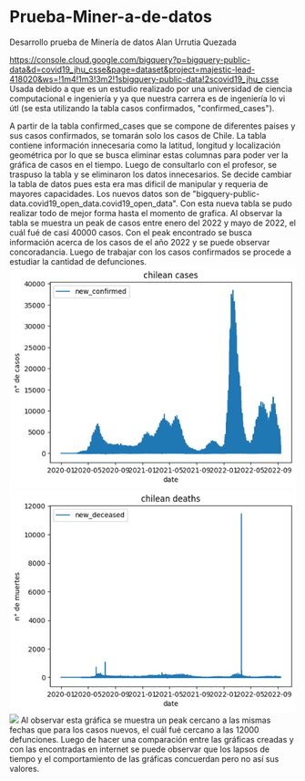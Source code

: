 # Prueba-Miner-a-de-datos
Desarrollo prueba de Minería de datos Alan Urrutia Quezada

https://console.cloud.google.com/bigquery?p=bigquery-public-data&d=covid19_jhu_csse&page=dataset&project=majestic-lead-418020&ws=!1m4!1m3!3m2!1sbigquery-public-data!2scovid19_jhu_csse
Usada debido a que es un estudio realizado por una universidad de ciencia computacional e ingeniería y ya que nuestra carrera es de ingeniería lo vi útl (se esta utilizando la tabla casos confirmados, "confirmed_cases").


A partir de la tabla confirmed_cases que se compone de diferentes paises y sus casos confirmados, se tomarán solo los casos de Chile.
La tabla contiene información innecesaria como la latitud, longitud y localización geométrica por lo que se busca eliminar estas columnas para poder ver la gráfica de casos en el tiempo.
Luego de consultarlo con el profesor, se traspuso la tabla y se eliminaron los datos innecesarios.
Se decide cambiar la tabla de datos pues esta era mas dificil de manipular y requeria de mayores capacidades.
Los nuevos datos son de "bigquery-public-data.covid19_open_data.covid19_open_data".
Con esta nueva tabla se pudo realizar todo de mejor forma hasta el momento de grafica.
Al observar la tabla se muestra un peak de casos entre enero del 2022 y mayo de 2022, el cuál fué de casi 40000 casos.
Con el peak encontrado se busca información acerca de los casos de el año 2022 y se puede observar concoradancia.
Luego de trabajar con los casos confirmados se procede a estudiar la cantidad de defunciones.
<img src=output.png>
<img src=output2.png>
<img src=https://upload.wikimedia.org/wikipedia/commons/thumb/3/39/COVID-19-Chile-log.svg/langes-500px-COVID-19-Chile-log.svg.png>
Al observar esta gráfica se muestra un peak cercano a las mismas fechas que para los casos nuevos, el cuál fué cercano a las 12000 defunciones. 
Luego de hacer una comparación entre las gráficas creadas y con las encontradas en internet se puede observar que los lapsos de tiempo y el comportamiento de las gráficas concuerdan pero no así sus valores.
